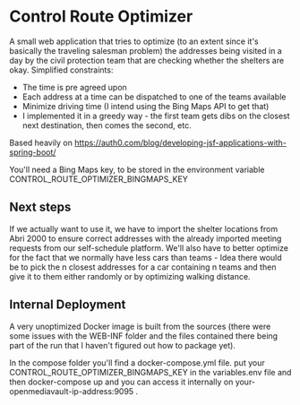 # Control Route Optimizer
A small web application that tries to optimize (to an extent since it's
basically the traveling salesman problem) the addresses being visited
in a day by the civil protection team that are checking whether the shelters
are okay. Simplified constraints:

- The time is pre agreed upon
- Each address at a time can be dispatched to one of the teams available
- Minimize driving time (I intend using the Bing Maps API to get that)
- I implemented it in a greedy way - the first team gets dibs on the closest
  next destination, then comes the second, etc.

Based heavily on https://auth0.com/blog/developing-jsf-applications-with-spring-boot/

You'll need a Bing Maps key, to be stored in the environment variable CONTROL_ROUTE_OPTIMIZER_BINGMAPS_KEY

## Next steps
If we actually want to use it, we have to import the shelter locations from Abri 2000
to ensure correct addresses with the already imported meeting requests from our self-schedule platform. We'll also have to better optimize for the fact that we normally have less cars
than teams - Idea there would be to pick the n closest addresses for a car containing n
teams and then give it to them either randomly or by optimizing walking distance.

## Internal Deployment
A very unoptimized Docker image is built from the sources (there were some issues with the
WEB-INF folder and the files contained there being part of the run that I haven't figured
out how to package yet).

In the compose folder you'll find a docker-compose.yml file. put your CONTROL_ROUTE_OPTIMIZER_BINGMAPS_KEY in the variables.env file and then docker-compose up and
you can access it internally on your-openmediavault-ip-address:9095 .



